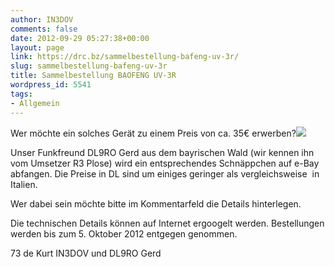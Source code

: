 ```yaml
---
author: IN3DOV
comments: false
date: 2012-09-29 05:27:38+00:00
layout: page
link: https://drc.bz/sammelbestellung-bafeng-uv-3r/
slug: sammelbestellung-bafeng-uv-3r
title: Sammelbestellung BAOFENG UV-3R
wordpress_id: 5541
tags:
- Allgemein
---
```


Wer möchte ein solches Gerät zu einem Preis von ca. 35€ erwerben?![](https://drc.bz/wp-content/uploads/2012/09/baofeng.png)

Unser Funkfreund DL9RO Gerd aus dem bayrischen Wald (wir kennen ihn vom Umsetzer R3 Plose) wird ein entsprechendes Schnäppchen auf e-Bay abfangen. Die Preise in DL sind um einiges geringer als vergleichsweise  in Italien.

Wer dabei sein möchte bitte im Kommentarfeld die Details hinterlegen.

Die technischen Details können auf Internet ergoogelt werden. Bestellungen werden bis zum 5. Oktober 2012 entgegen genommen.

73 de Kurt IN3DOV und DL9RO Gerd
